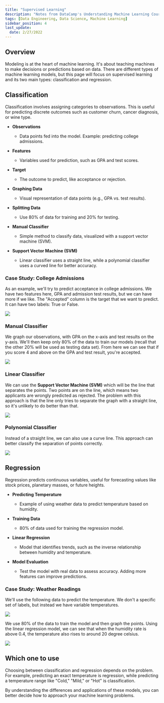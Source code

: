 ```yaml
---
title: "Supervised Learning"
description: "Notes from DataCamp's Understanding Machine Learning Course"
tags: [Data Engineering, Data Science, Machine Learning]
sidebar_position: 4
last_update:
  date: 2/27/2022
---
```


## Overview 

Modeling is at the heart of machine learning. It's about teaching machines to make decisions or predictions based on data. There are different types of machine learning models, but this page will focus on supervised learning and its two main types: classification and regression.

## Classification

Classification involves assigning categories to observations. This is useful for predicting discrete outcomes such as customer churn, cancer diagnosis, or wine type.

- **Observations**
   - Data points fed into the model. Example: predicting college admissions.

- **Features**
   - Variables used for prediction, such as GPA and test scores.

- **Target**
   - The outcome to predict, like acceptance or rejection.

- **Graphing Data**
   - Visual representation of data points (e.g., GPA vs. test results).

- **Splitting Data**
   - Use 80% of data for training and 20% for testing.

- **Manual Classifier**
   - Simple method to classify data, visualized with a support vector machine (SVM).

- **Support Vector Machine (SVM)**
   - Linear classifier uses a straight line, while a polynomial classifier uses a curved line for better accuracy.

### Case Study: College Admissions

As an example, we'll try to predict acceptance in college admissions. We have two features here, GPA and admission test results, but we can have more if we like. The "Accepted" column is the target that we want to predict. It can have two labels: True or False.

<div class='img-center'>

![](/img/docs/ml-college-admissions-example.png)

</div>

### Manual Classifier 

We graph our observations, with GPA on the x-axis and test results on the y-axis. We'll then keep only 80% of the data to train our models (recall that the other 20% will be used as testing data set). From here we can see that if you score 4 and above on the GPA and test result, you're accepted.

<div class='img-center'>

![](/img/docs/ml-college-admissions-80-percent-only.png)

</div>


### Linear Classifier 

We can use the **Support Vector Machine (SVM)** which will be the line that separates the points. Two points are on the line, which means two applicants are wrongly predicted as rejected. The problem with this approach is that the line only tries to separate the graph with a straight line, so it's unlikely to do better than that.

<div class='img-center'>

![](/img/docs/ml-college-admissions-linear-classifier.png)

</div>

### Polynomial Classifier

Instead of a straight line, we can also use a curve line. This approach can better classify the separation of points correctly.

<div class='img-center'>

![](/img/docs/ml-college-admissions-polynomial-classifier.png)

</div>


## Regression

Regression predicts continuous variables, useful for forecasting values like stock prices, planetary masses, or future heights.

- **Predicting Temperature**
   - Example of using weather data to predict temperature based on humidity.

- **Training Data**
   - 80% of data used for training the regression model.

- **Linear Regression**
   - Model that identifies trends, such as the inverse relationship between humidity and temperature.

- **Model Evaluation**
   - Test the model with real data to assess accuracy. Adding more features can improve predictions.


### Case Study: Weather Readings

We'll use the following data to predict the temperature. We don't a specific set of labels, but instead we have variable temperatures.

<div class='img-center'>

![](/img/docs/ml-weather-readings-variable.png)

</div>

We use 80% of the data to train the model and then graph the points. Using the linear regression model, we can see that when the humidity rate is above 0.4, the temperature also rises to around 20 degree celsius.

<div class='img-center'>

![](/img/docs/ml-weather-readings-regression-line.png)

</div>

## Which one to use

Choosing between classification and regression depends on the problem. For example, predicting an exact temperature is regression, while predicting a temperature range like "Cold," "Mild," or "Hot" is classification.

By understanding the differences and applications   of these models, you can better decide how to approach your machine learning problems.